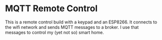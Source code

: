 # MQTT Remote Control

This is a remote control build with a keypad and an ESP8266. It connects to the wifi network and sends MQTT messages to a broker. I use that messages to control my (yet not so) smart home.

